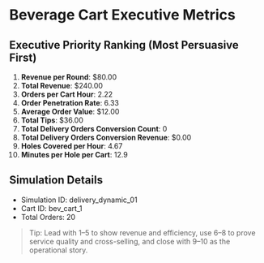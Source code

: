 # Beverage Cart Executive Metrics

## Executive Priority Ranking (Most Persuasive First)
1. **Revenue per Round**: $80.00
2. **Total Revenue**: $240.00
3. **Orders per Cart Hour**: 2.22
4. **Order Penetration Rate**: 6.33
5. **Average Order Value**: $12.00
6. **Total Tips**: $36.00
7. **Total Delivery Orders Conversion Count**: 0
8. **Total Delivery Orders Conversion Revenue**: $0.00
9. **Holes Covered per Hour**: 4.67
10. **Minutes per Hole per Cart**: 12.9

## Simulation Details
- Simulation ID: delivery_dynamic_01
- Cart ID: bev_cart_1
- Total Orders: 20

> Tip: Lead with 1–5 to show revenue and efficiency, use 6–8 to prove service quality and cross-selling, and close with 9–10 as the operational story.
